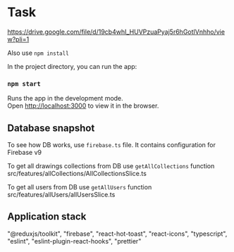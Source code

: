 # Task

https://drive.google.com/file/d/19cb4whI_HUVPzuaPyaj5r6hGotIVnhho/view?pli=1

Also use `npm install`

In the project directory, you can run the app:

### `npm start`

Runs the app in the development mode.\
Open [http://localhost:3000](http://localhost:3000) to view it in the browser.

## Database snapshot

To see how DB works, use `firebase.ts` file. It contains configuration for Firebase v9

To get all drawings collections from DB use `getAllCollections` function src/features/allCollections/AllCollectionsSlice.ts

To get all users from DB use `getAllUsers` function src/features/allUsers/allUsersSlice.ts

## Application stack

"@reduxjs/toolkit", "firebase", "react-hot-toast", "react-icons", "typescript", "eslint", "eslint-plugin-react-hooks", "prettier"
